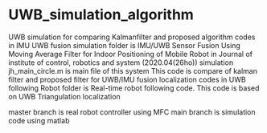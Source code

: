 # UWB_simulation_algorithm
UWB simulation for comparing Kalmanfilter and proposed algorithm
codes in IMU UWB fusion simulation folder is IMU/UWB Sensor Fusion Using Moving Average Filter for Indoor Positioning of Mobile Robot in Journal of institute of control, robotics and system (2020.04(26ho)) simulation
jh_main_circle.m is main file of this system
This code is compare of kalman filter and proposed filter for UWB/IMU fusion localization
codes in UWB following Robot folder is Real-time robot following code.
This code is based on UWB Triangulation localization 

master branch is real robot controller using MFC
main branch is simulation code using matlab
